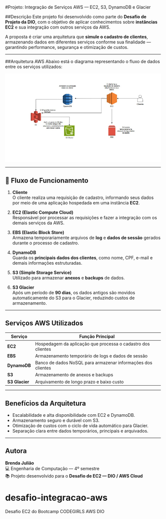 #Projeto: Integração de Serviços AWS — EC2, S3, DynamoDB e Glacier

##Descrição
Este projeto foi desenvolvido como parte do **Desafio de Projeto da DIO**, com o objetivo de aplicar conhecimentos sobre **instâncias EC2** e sua integração com outros serviços da AWS.

A proposta é criar uma arquitetura que **simule o cadastro de clientes**, armazenando dados em diferentes serviços conforme sua finalidade — garantindo performance, segurança e otimização de custos.

---

##Arquitetura AWS
Abaixo está o diagrama representando o fluxo de dados entre os serviços utilizados:

![Fluxo de Cadastro de Clientes](images/diagrama-cadastro-clientes.png)

---

## 🔄 Fluxo de Funcionamento

1. **Cliente**  
   O cliente realiza uma requisição de cadastro, informando seus dados por meio de uma aplicação hospedada em uma instância **EC2**.

2. **EC2 (Elastic Compute Cloud)**  
   Responsável por processar as requisições e fazer a integração com os demais serviços da AWS.

3. **EBS (Elastic Block Store)**  
   Armazena temporariamente arquivos de **log** e **dados de sessão** gerados durante o processo de cadastro.

4. **DynamoDB**  
   Guarda os **principais dados dos clientes**, como nome, CPF, e-mail e demais informações estruturadas.

5. **S3 (Simple Storage Service)**  
   Utilizado para armazenar **anexos** e **backups** de dados.

6. **S3 Glacier**  
   Após um período de **90 dias**, os dados antigos são movidos automaticamente do S3 para o Glacier, reduzindo custos de armazenamento.

---

## Serviços AWS Utilizados
| Serviço | Função Principal |
|----------|------------------|
| **EC2** | Hospedagem da aplicação que processa o cadastro dos clientes |
| **EBS** | Armazenamento temporário de logs e dados de sessão |
| **DynamoDB** | Banco de dados NoSQL para armazenar informações dos clientes |
| **S3** | Armazenamento de anexos e backups |
| **S3 Glacier** | Arquivamento de longo prazo e baixo custo |

---

## Benefícios da Arquitetura
- Escalabilidade e alta disponibilidade com EC2 e DynamoDB.  
- Armazenamento seguro e durável com S3.  
- Otimização de custos com o ciclo de vida automático para Glacier.  
- Separação clara entre dados temporários, principais e arquivados.

---

## Autora
**Brenda Julião**  
💻 Engenharia de Computação — 4º semestre  
📚 Projeto desenvolvido para o **Desafio de EC2 — DIO / AWS Cloud**
# desafio-integracao-aws
Desafio EC2 do Bootcamp CODEGIRLS AWS DIO

